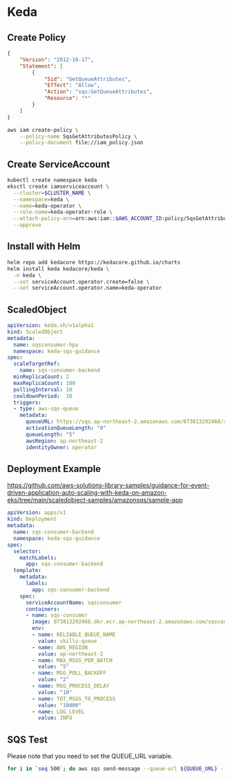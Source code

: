 # Keda
## Create Policy
``` json title="iam_policy.json"
{
    "Version": "2012-10-17",
    "Statement": [
        {
            "Sid": "GetQueueAttributes",
            "Effect": "Allow",
            "Action": "sqs:GetQueueAttributes",
            "Resource": "*"
        }
    ]
}
```

``` bash
aws iam create-policy \
    --policy-name SqsGetAttributesPolicy \
    --policy-document file://iam_policy.json
```

## Create ServiceAccount
``` bash
kubectl create namespace keda
eksctl create iamserviceaccount \
  --cluster=$CLUSTER_NAME \
  --namespace=keda \
  --name=keda-operator \
  --role-name=keda-operator-role \
  --attach-policy-arn=arn:aws:iam::$AWS_ACCOUNT_ID:policy/SqsGetAttributesPolicy \
  --approve
```

## Install with Helm
``` bash
helm repo add kedacore https://kedacore.github.io/charts
helm install keda kedacore/keda \
  -n keda \
  --set serviceAccount.operator.create=false \
  --set serviceAccount.operator.name=keda-operator
```

## ScaledObject
``` yaml
apiVersion: keda.sh/v1alpha1
kind: ScaledObject
metadata:
  name: sqsconsumer-hpa
  namespace: keda-sqs-guidance
spec:
  scaleTargetRef:
    name: sqs-consumer-backend
  minReplicaCount: 2
  maxReplicaCount: 100
  pollingInterval: 10
  cooldownPeriod:  10
  triggers:
  - type: aws-sqs-queue
    metadata:
      queueURL: https://sqs.ap-northeast-2.amazonaws.com/073813292468/skills-queue
      activationQueueLength: "0"
      queueLength: "5"
      awsRegion: ap-northeast-2
      identityOwner: operator
```

## Deployment Example
https://github.com/aws-solutions-library-samples/guidance-for-event-driven-application-auto-scaling-with-keda-on-amazon-eks/tree/main/scaledobject-samples/amazonsqs/sample-app
``` yaml
apiVersion: apps/v1
kind: Deployment
metadata: 
  name: sqs-consumer-backend
  namespace: keda-sqs-guidance
spec:
  selector:
    matchLabels:
      app: sqs-consumer-backend
  template: 
    metadata:
      labels:
        app: sqs-consumer-backend
    spec:
      serviceAccountName: sqsconsumer
      containers:
      - name: sqs-consumer
        image: 073813292468.dkr.ecr.ap-northeast-2.amazonaws.com/sqsconsumer:latest
        env:
        - name: RELIABLE_QUEUE_NAME
          value: skills-queue
        - name: AWS_REGION
          value: ap-northeast-2
        - name: MAX_MSGS_PER_BATCH
          value: "5"
        - name: MSG_POLL_BACKOFF
          value: "2"
        - name: MSG_PROCESS_DELAY
          value: "10"
        - name: TOT_MSGS_TO_PROCESS
          value: "10000"
        - name: LOG_LEVEL
          value: INFO
```

## SQS Test
Please note that you need to set the QUEUE_URL variable.
``` bash
for i in `seq 500`; do aws sqs send-message --queue-url ${QUEUE_URL} --message-body "XXXX" --no-cli-pager --output text; done
```